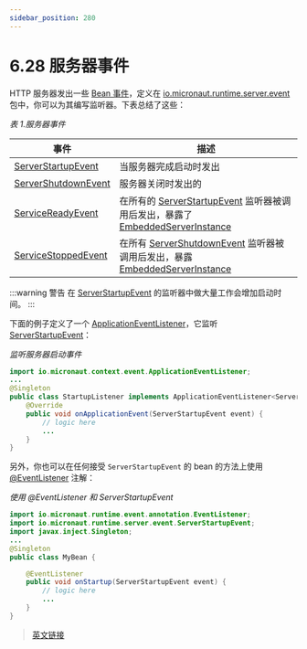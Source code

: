 ```yaml
---
sidebar_position: 280
---
```


# 6.28 服务器事件

HTTP 服务器发出一些 [Bean 事件](https://docs.micronaut.io/3.8.4/guide/index.html#events)，定义在 [io.micronaut.runtime.server.event](https://docs.micronaut.io/3.8.4/api/io/micronaut/runtime/server/event/package-summary.html) 包中，你可以为其编写监听器。下表总结了这些：

*表 1.服务器事件*

|事件|描述|
|--|--|
|[ServerStartupEvent](https://docs.micronaut.io/3.8.4/api/io/micronaut/runtime/server/event/ServerStartupEvent.html)|当服务器完成启动时发出|
|[ServerShutdownEvent](https://docs.micronaut.io/3.8.4/api/io/micronaut/runtime/server/event/ServerShutdownEvent.html)|服务器关闭时发出的|
|[ServiceReadyEvent](https://docs.micronaut.io/3.8.4/api/io/micronaut/discovery/event/ServiceReadyEvent.html)|在所有的 [ServerStartupEvent](https://docs.micronaut.io/3.8.4/api/io/micronaut/runtime/server/event/ServerStartupEvent.html) 监听器被调用后发出，暴露了 [EmbeddedServerInstance](https://docs.micronaut.io/3.8.4/api/io/micronaut/discovery/EmbeddedServerInstance.html)|
|[ServiceStoppedEvent](https://docs.micronaut.io/3.8.4/api/io/micronaut/discovery/event/ServiceStoppedEvent.html)|在所有 [ServerShutdownEvent](https://docs.micronaut.io/3.8.4/api/io/micronaut/runtime/server/event/ServerShutdownEvent.html) 监听器被调用后发出，暴露 [EmbeddedServerInstance](https://docs.micronaut.io/3.8.4/api/io/micronaut/discovery/EmbeddedServerInstance.html)|

:::warning 警告
在 [ServerStartupEvent](https://docs.micronaut.io/3.8.4/api/io/micronaut/runtime/server/event/ServerStartupEvent.html) 的监听器中做大量工作会增加启动时间。
:::

下面的例子定义了一个 [ApplicationEventListener](https://docs.micronaut.io/3.8.4/api/io/micronaut/context/event/ApplicationEventListener.html)，它监听 [ServerStartupEvent](https://docs.micronaut.io/3.8.4/api/io/micronaut/runtime/server/event/ServerStartupEvent.html)：

*监听服务器启动事件*

```java
import io.micronaut.context.event.ApplicationEventListener;
...
@Singleton
public class StartupListener implements ApplicationEventListener<ServerStartupEvent> {
    @Override
    public void onApplicationEvent(ServerStartupEvent event) {
        // logic here
        ...
    }
}
```

另外，你也可以在任何接受 `ServerStartupEvent` 的 bean 的方法上使用 [@EventListener](https://docs.micronaut.io/3.8.4/api/io/micronaut/runtime/event/annotation/EventListener.html) 注解：

*使用 @EventListener 和 ServerStartupEvent*

```java
import io.micronaut.runtime.event.annotation.EventListener;
import io.micronaut.runtime.server.event.ServerStartupEvent;
import javax.inject.Singleton;
...
@Singleton
public class MyBean {

    @EventListener
    public void onStartup(ServerStartupEvent event) {
        // logic here
        ...
    }
}
```

> [英文链接](https://docs.micronaut.io/3.8.4/guide/index.html#serverEvents)
